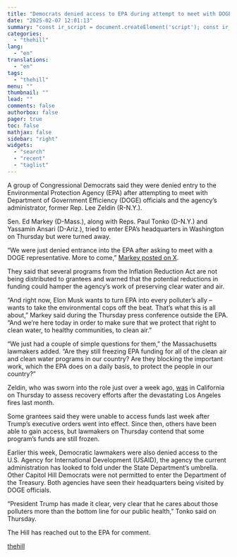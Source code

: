 ```yaml
---
title: "Democrats denied access to EPA during attempt to meet with DOGE officials"
date: "2025-02-07 12:01:13"
summary: "const ir_script = document.createElement('script'); const ir_version = new Date().valueOf(); ir_script.src = 'https://instaread.co/js/instaread.thehill.js?version=' + ir_version; ir_script.setAttribute(\"type\", \"text/javascript\"); ir_script.setAttribute(\"async\", true); (document.getElementsByTagName('body')[0] || document.getElementsByTagName('head')[0]).appendChild(ir_script); A group of Congressional Democrats said they were denied entry to the Environmental Protection Agency (EPA) after attempting to meet with Department of Government Efficiency (DOGE) officials and the..."
categories:
  - "thehill"
lang:
  - "en"
translations:
  - "en"
tags:
  - "thehill"
menu: ""
thumbnail: ""
lead: ""
comments: false
authorbox: false
pager: true
toc: false
mathjax: false
sidebar: "right"
widgets:
  - "search"
  - "recent"
  - "taglist"
---
```


A group of Congressional Democrats said they were denied entry to the Environmental Protection Agency (EPA) after attempting to meet with Department of Government Efficiency (DOGE) officials and the agency’s administrator, former Rep. Lee Zeldin (R-N.Y.).

Sen. Ed Markey (D-Mass.), along with Reps. Paul Tonko (D-N.Y.) and Yassamin Ansari (D-Ariz.), tried to enter EPA’s headquarters in Washington on Thursday but were turned away.

“We were just denied entrance into the EPA after asking to meet with a DOGE representative. More to come,” [Markey posted on X](https://x.com/SenMarkey/status/1887615930173202699).

They said that several programs from the Inflation Reduction Act are not being distributed to grantees and warned that the potential reductions in funding could hamper the agency’s work of preserving clear water and air.

“And right now, Elon Musk wants to turn EPA into every polluter’s ally – wants to take the environmental cops off the beat. That’s what this is all about,” Markey said during the Thursday press conference outside the EPA. “And we’re here today in order to make sure that we protect that right to clean water, to healthy communities, to clean air.”

“We just had a couple of simple questions for them,” the Massachusetts lawmakers added. “Are they still freezing EPA funding for all of the clean air and clean water programs in our country? Are they blocking the important work, which the EPA does on a daily basis, to protect the people in our country?”

Zeldin, who was sworn into the role just over a week ago, [was](https://thehill.com/homenews/state-watch/5131776-lee-zeldin-richard-grenell-karen-bass-fire-recovery/) in California on Thursday to assess recovery efforts after the devastating Los Angeles fires last month.

Some grantees said they were unable to access funds last week after Trump’s executive orders went into effect. Since then, others have been able to gain access, but lawmakers on Thursday contend that some program’s funds are still frozen.

Earlier this week, Democratic lawmakers were also denied access to the U.S. Agency for International Development (USAID), the agency the current administration has looked to fold under the State Department’s umbrella. Other Capitol Hill Democrats were not permitted to enter the Department of the Treasury. Both agencies have seen their headquarters being visited by DOGE officials.

“President Trump has made it clear, very clear that he cares about those polluters more than the bottom line for our public health,” Tonko said on Thursday.

The Hill has reached out to the EPA for comment.

[thehill](https://thehill.com/policy/energy-environment/5132042-democrats-denied-access-to-epa-during-attempt-to-meet-with-doge-officials/)
